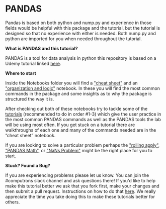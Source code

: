 # PANDAS

Pandas is based on both python and nump.py and experience in those fields would be helpful with this package and the tutorial, but the tutorial is designed so that no experience with either is needed. Both nump.py and python are imported for you when needed throughout the tutorial.  


**What is PANDAS and this tutorial?** 

PANDAS is a tool for data analysis in python this repository is based on a Udemy tutorial linked [here](https://www.udemy.com/data-analysis-in-python-with-pandas/learn/v4/t/lecture/2339796?start=150).  

**Where to start**

Inside the Notebooks folder you will find a  ["cheat sheet"](https://github.com/ContextLab/Tutorials/blob/master/PANDAS/Notebooks/Cheat%20Sheet.ipynb) and an ["organization and logic"](https://github.com/ContextLab/Tutorials/blob/master/PANDAS/Notebooks/PANDAS%20organization%20and%20logic.ipynb) notebook. In these you will find the most common commands in the package and some insights as to why the package is structured the way it is. 

After checking out both of these notebooks try to tackle some of the [tutorials](https://github.com/ContextLab/Tutorials/blob/master/PANDAS/Notebooks/Tutorials%20/Tutorial%201%20-%20blank.ipynb) (recommended to do in order #1-3) which give the user practice in the most common PANDAS commands as well as the PANDAS tools the lab will be using most often. If you get stuck on a tutorial there are walkthroughs of each one and many of the commands needed are in the “cheat sheet” notebook.

If you are looking to solve a particular problem perhaps the ["rolling apply"](https://github.com/ContextLab/Tutorials/blob/master/PANDAS/Notebooks/Rolling%20Apply%20Tutorial%20.ipynb), ["PANDAS Math"](https://github.com/ContextLab/Tutorials/blob/master/PANDAS/Notebooks/PANDAS%20Math.ipynb), or ["NaNs Problem"](https://github.com/ContextLab/Tutorials/blob/master/PANDAS/Notebooks/NaNs%20Problem.ipynb) might be the right place for you to start.


**Stuck? Found a Bug?**

If you are experiencing problems please let us know. You can join the #computrons slack channel and ask questions there! If you'd like to help make this tutorial better we ask that you fork first, make your changes and then submit a pull request. Instructions on how to do that [here](https://gist.github.com/Chaser324/ce0505fbed06b947d962). We really appreciate the time you take doing this to make these tutorials better for others.


